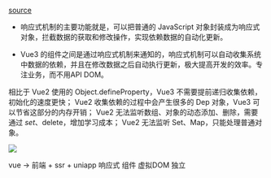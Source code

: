 [source](https://time.geekbang.org/column/article/470089)

- 响应式机制的主要功能就是，可以把普通的 JavaScript 对象封装成为响应式对象，拦截数据的获取和修改操作，实现依赖数据的自动化更新。

- Vue3 的组件之间是通过响应式机制来通知的，响应式机制可以自动收集系统中数据的依赖，并且在修改数据之后自动执行更新，极大提高开发的效率。专注业务，而不用API DOM。

相比于 Vue2 使用的 Object.defineProperty，Vue3 不需要提前递归收集依赖，初始化的速度更快；
Vue2 收集依赖的过程中会产生很多的 Dep 对象，Vue3 可以节省这部分的内存开销；
Vue2 无法监听数组、对象的动态添加、删除，需要通过 $set、$delete，增加学习成本；
Vue2 无法监听 Set、Map，只能处理普通对象。


![](https://static001.geekbang.org/resource/image/7e/9e/7e68a41ef94a39eda9cf211ed479e39e.png?wh=1920x939)

vue -> 前端 + ssr  + uniapp  响应式   组件  虚拟DOM 独立

